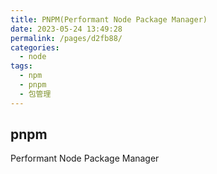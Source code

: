 ```yaml
---
title: PNPM(Performant Node Package Manager)
date: 2023-05-24 13:49:28
permalink: /pages/d2fb88/
categories:
  - node
tags:
  - npm
  - pnpm
  - 包管理
---
```


## pnpm

Performant Node Package Manager
